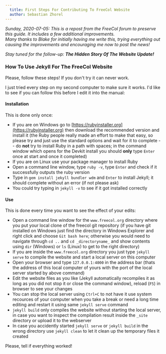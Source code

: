 ```yaml
---
  title: First Steps For Contributing To FreeCol Website
  author: Sebastian Zhorel
---
```

*Sunday, 2020-07-05:
This is a repost from the FreeCol forum to preserve this guide. It includes
a few additional improvements.  
Many thanks to Blake for initially having me write this, trying everything out
causing the improvements and encouraging me now to post the news!*

*Stay tuned for the follow-up: **The Hidden Story Of The Website Update!***


### How To Use Jekyll For The FreeCol Website

Please, follow these steps! If you don't try it can never work.

I just tried every step on my second computer to make sure it works.
I'd like to see if you can follow this before I edit it into the manual:

#### Installation

This is done only once:
- If you are on Windows go to [https://rubyinstaller.org](https://rubyinstaller.org)
then download the recommended version and install it (the Ruby people really
made an effort to make that easy, so please try and just use the standard
options and wait for it to complete -- do **not** try to install Ruby in a path
with spaces; in the command window which opens for the Devkit install you should
**only** type `Enter` once at start and once it completed)
- If you are on Linux use your package manager to install Ruby
- Open a command line window, type `ruby -v`, type `Enter` and check if it
successfully outputs the ruby version
- Type in `gem install jekyll bundler wdm` and `Enter` to install Jekyll;
it should complete without an error (if not please ask)
- You could try typing in `jekyll -v` to see if it got installed correctly

#### Use

This is done every time you want to see the effect of your edits:
- Open a command line window for the `www.freecol.org` directory where
you put your local clone of the freecol git repository (if you have git
installed on Windows just find the directory in Windows Explorer and
right click and choose `Git bash here`; otherwise you would need to navigate
through `cd ..` and `cd _directoryname_` and show contents using
`dir` (Windows) or `ls` (Linux) to get to the right directory)
- If you are inside the `www.freecol.org` directory you just type
`jekyll serve` to compile the website and start a local server on this
computer
- Open your browser and type `127.0.0.1:4000` in the address bar (thats the
address of this local computer of yours with the port of the local server
started by above command)
- Edit the website files as you like (Jekyll automatically recompiles it
as long as you did not stop it or close the command window), reload (`F5`) in
browser to see your changes
- You can stop the local server using `Ctrl+C` to not have it use
system recources of your computer when you take a break or need a
long time editing and restart it using same `jekyll serve` command
- `jekyll build` only compiles the website without starting the local server,
in case you want to inspect the compilation result inside the `_site` directory
or upload it to the webserver
- In case you accidently started `jekyll serve` or `jekyll build` in the
wrong directory use `jekyll clean` to let it clean up the temporary files
it created

Please, tell if everything worked!
